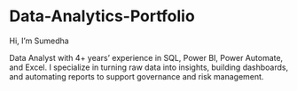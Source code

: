 # Data-Analytics-Portfolio
Hi, I’m Sumedha

Data Analyst with 4+ years’ experience in SQL, Power BI, Power Automate, and Excel. I specialize in turning raw data into insights, building dashboards, and automating reports to support governance and risk management.
